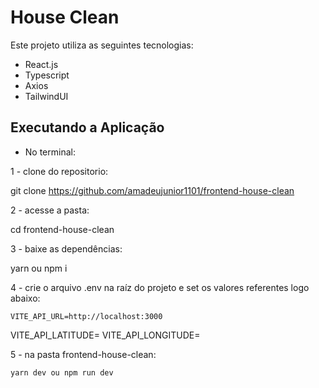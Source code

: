 # House Clean

Este projeto utiliza as seguintes tecnologias:

- React.js
- Typescript
- Axios
- TailwindUI

## Executando a Aplicação

- No terminal:

1 - clone do repositorio: 

  git clone https://github.com/amadeujunior1101/frontend-house-clean

2 - acesse a pasta:

  cd frontend-house-clean

3 - baixe as dependências:

  yarn ou npm i

4 - crie o arquivo .env na raíz do projeto e set os valores referentes logo abaixo:

	VITE_API_URL=http://localhost:3000
  VITE_API_LATITUDE=
  VITE_API_LONGITUDE=
	
5 - na pasta frontend-house-clean:

	yarn dev ou npm run dev
